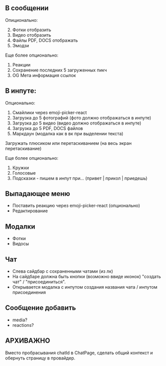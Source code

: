 ## В сообщении

Опиционально:

2. Фотки отобразить
3. Видео отобразить
4. Файлы PDF, DOCS отображать
5. Эмодзи

Еще более опционально:

1. Реакции
2. Сохранение последних 5 загруженных пикч
3. OG Мета информация ссылок

## В инпуте:

Опционально:

1. Смайлики через emoji-picker-react
2. Загрузка до 5 фотографий (фото должно отображаться в инпуте)
3. Загрузка до 5 видео (видео должно отображаться в инпуте)
4. Загрузка до 5 PDF, DOCS файлов
5. Маркдаун (модалка как в вк при выделении текста)

Загружать плюсиком или перетаскиванием (на весь экран перетаскивание)

Еще более опционально:

1. Кружки
2. Голосовые
3. Подсказки - пишем в инпут при... (привет | прикол | приедешь)

## Выпадающее меню

- Поставить реакцию через emoji-picker-react (опционально)
- Редактирование

## Модалки

- Фотки
- Видосы

## Чат

- Слева сайдбар с сохраненными чатами (из лк)
- На сайдбаре должна быть кнопки (возможно ввиде иконок) "создать чат" / "присоединиться".
- Открывается модалка с инпутом создания названия чата / инпутом присоединения

## Сообщение добавить

- media?
- reactions?


## АРХИВАЖНО
Вместо пробрасывания chatId в ChatPage, сделать общий контекст и обернуть страницу в провайдер.